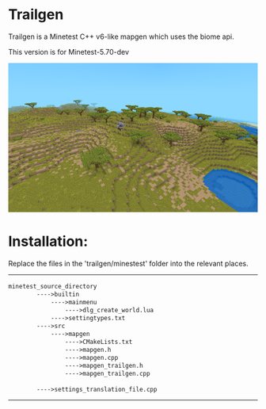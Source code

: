 # Trailgen
Trailgen is a Minetest C++ v6-like mapgen which uses the biome api.

This version is for Minetest-5.70-dev

![Trailgen Example](screenshot.png?raw=true "Trailgen example screenshot with custom textures.")

# Installation:

Replace the files in the 'trailgen/minestest' folder into the relevant places.

---------
~~~
minetest_source_directory
		---->builtin
			---->mainmenu
				---->dlg_create_world.lua
			---->settingtypes.txt
		---->src
			---->mapgen
				---->CMakeLists.txt
				---->mapgen.h
				---->mapgen.cpp
				---->mapgen_trailgen.h
				---->mapgen_trailgen.cpp

		---->settings_translation_file.cpp
~~~
----------
